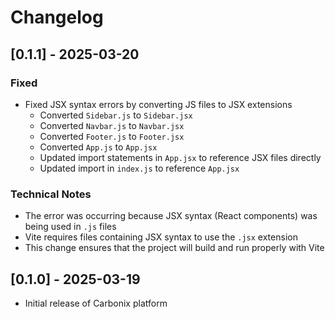 # Changelog

## [0.1.1] - 2025-03-20

### Fixed
- Fixed JSX syntax errors by converting JS files to JSX extensions
  - Converted `Sidebar.js` to `Sidebar.jsx`
  - Converted `Navbar.js` to `Navbar.jsx`
  - Converted `Footer.js` to `Footer.jsx`
  - Converted `App.js` to `App.jsx`
  - Updated import statements in `App.jsx` to reference JSX files directly
  - Updated import in `index.js` to reference `App.jsx`

### Technical Notes
- The error was occurring because JSX syntax (React components) was being used in `.js` files
- Vite requires files containing JSX syntax to use the `.jsx` extension
- This change ensures that the project will build and run properly with Vite

## [0.1.0] - 2025-03-19

- Initial release of Carbonix platform
